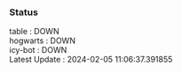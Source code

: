 ### Status


table : DOWN  
hogwarts : DOWN  
icy-bot : DOWN  
Latest Update : 2024-02-05 11:06:37.391855
